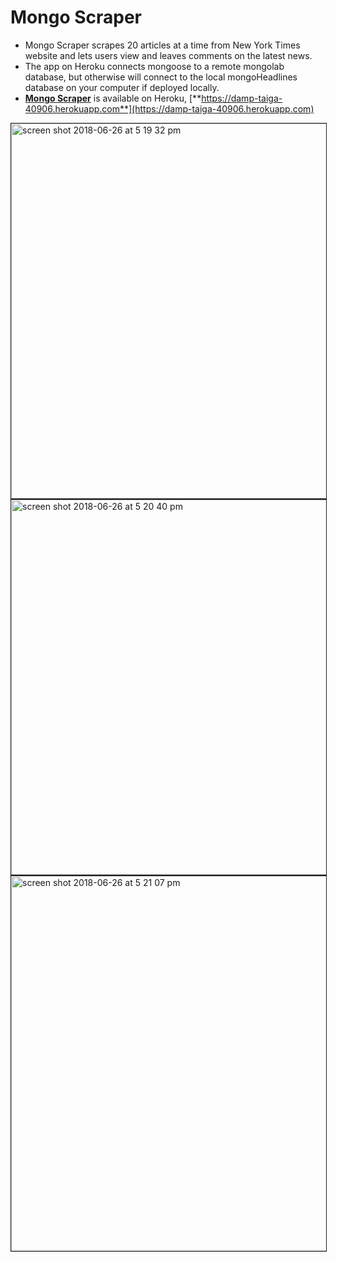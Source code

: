 # Mongo Scraper
- Mongo Scraper scrapes 20 articles at a time from New York Times website and lets users view and leaves comments on the latest news.
- The app on Heroku connects mongoose to a remote mongolab database, but otherwise will connect to the local mongoHeadlines database on your computer if deployed locally.
- [**Mongo Scraper**](https://damp-taiga-40906.herokuapp.com) is available on Heroku, [**https://damp-taiga-40906.herokuapp.com**](https://damp-taiga-40906.herokuapp.com)

<img width="600" border="1" alt="screen shot 2018-06-26 at 5 19 32 pm" src="https://user-images.githubusercontent.com/17929167/41939925-2c100956-7965-11e8-8a4a-302387be9aca.png">


<img width="600" border="1" alt="screen shot 2018-06-26 at 5 20 40 pm" src="https://user-images.githubusercontent.com/17929167/41940008-61f091d0-7965-11e8-9f82-edfbff7c7c29.png">


<img width="600" border="1" alt="screen shot 2018-06-26 at 5 21 07 pm" src="https://user-images.githubusercontent.com/17929167/41940019-6d01b996-7965-11e8-8dc5-0a882a0b29ef.png">
